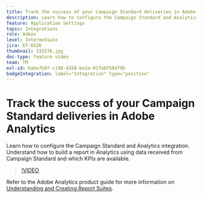 ```yaml
---
title: Track the success of your Campaign Standard deliveries in Adobe Analytics
description: Learn how to configure the Campaign Standard and Analytics integration. Understand how to build a report in Analytics using data received from Campaign Standard and which KPIs are available.
feature: Application Settings
topic: Integrations
role: Admin
level: Intermediate
jira: KT-6526
thumbnail: 332576.jpg
doc-type: feature video
team: TM
exl-id: babe7b9f-c198-4358-ba3a-91fabf584f9b
badgeIntegration: label="Integration" type="positive"
---
```

# Track the success of your Campaign Standard deliveries in Adobe Analytics

Learn how to configure the Campaign Standard and Analytics integration. Understand how to build a report in Analytics using data received from Campaign Standard and which KPIs are available.

>[!VIDEO](https://video.tv.adobe.com/v/332576/?quality=12&learn=on)

Refer to the Adobe Analytics product guide for more information on [Understanding and Creating Report Suites](https://experienceleague.adobe.com/docs/analytics-learn/tutorials/intro-to-analytics/analytics-basics/understanding-and-creating-report-suites.html?lang=en#intro-to-analytics).
